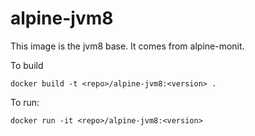 alpine-jvm8
===========

This image is the jvm8 base. It comes from alpine-monit.

To build

```
docker build -t <repo>/alpine-jvm8:<version> .
```

To run:

```
docker run -it <repo>/alpine-jvm8:<version> 
```
